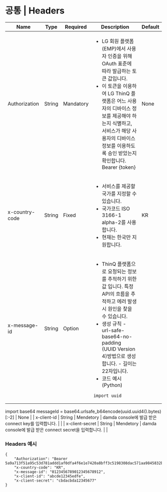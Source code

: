 # 공통 | Headers

| Name            | Type   | Required  | Description                                                                                                                                                                                                                                                                                                              | Default |
| --------------- | ------ | --------- | ------------------------------------------------------------------------------------------------------------------------------------------------------------------------------------------------------------------------------------------------------------------------------------------------------------------------ | ------- |
| Authorization   | String | Mandatory | <ul><li>LG 회원 플랫폼(EMP)에서 사용자 인증을 위해 OAuth 표준에 따라 발급하는 토큰 값입니다.</li><li>이 토큰을 이용하여 LG ThinQ 플랫폼은 어느 사용자의 디바이스 정보를 제공해야 하는지 식별하고, 서비스가 해당 사용자의 디바이스 정보를 이용하도록 승인 받았는지 확인합니다. Bearer {token}</li></ul>                                                                                                                      | None    |
| x-country-code  | String | Fixed     | <ul><li>서비스를 제공할 국가를 지정할 수 있습니다.</li><li>국가코드 ISO 3166-1 alpha-2를 사용합니다.</li><li>현재는 한국만 지원합니다.</li></ul>                                                                                                                                                                                                                | KR      |
| x-message-id    | String | Option    | <ul><li>ThinQ 플랫폼으로 요청되는 정보를 추적하기 위한 값 입니다. 특정 API의 흐름을 추적하고 에러 발생 시 원인을 찾을 수 있습니다.</li><li>생성 규칙 - url-safe-base64-no-padding (UUID Version 4)방법으로 생성합니다. - 길이는 22자입니다.</li><li>코드 예시 (Python)</li></ul><pre><code>import uuid
import base64
messageId = base64.urlsafe_b64encode(uuid.uuid4().bytes)[:-2]</code></pre> | None    |
| x-client-id     | String | Mendetory | damda console에 발급 받은 connect key를 입력합니다.                                                                                                                                                                                                                                                                                 |         |
| x-client-secret | String | Mendetory | damda console에 발급 받은 connect secret을 입력합니다.                                                                                                                                                                                                                                                                              |         |

### Headers 예시

```
{
    "Authorization": "Bearer 5a9a713f51a95c53d781addd1af0dfa4f6e1e7420a8bff3c5198308dac571aa9845832b8d29bbe1f04deec2d35229c6d",
    "x-country-code": "KR",
    "x-message-id": "0123456789012345678912",
    "x-client-id": "abcde12345edfe",
    "x-client-secret": "cbdacbda12345677"
}
```
